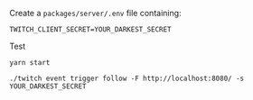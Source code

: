 Create a `packages/server/.env` file containing:

```
TWITCH_CLIENT_SECRET=YOUR_DARKEST_SECRET
```

Test

```
yarn start
```

```
./twitch event trigger follow -F http://localhost:8080/ -s YOUR_DARKEST_SECRET
```
